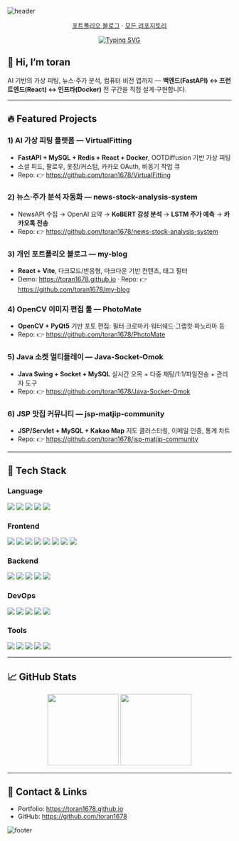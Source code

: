 <!-- 헤더 배너 -->
![header](https://capsule-render.vercel.app/api?type=waving&color=0:7F7FD5,50:86A8E7,100:91EAE4&height=180&section=header&text=toran%20(Seonbin)%20%7C%20Full-Stack%20Dev&fontSize=26&fontColor=ffffff)

<p align="center">
  <a href="https://toran1678.github.io/my-blog/">포트폴리오 블로그</a> ·
  <a href="https://github.com/toran1678?tab=repositories">모든 리포지토리</a>
</p>

<p align="center">
  <a href="https://readme-typing-svg.demolab.com">
    <img
      src="https://readme-typing-svg.demolab.com/?font=Fira+Code&weight=500&pause=1200&center=true&vCenter=true&width=640&lines=Build+things+people+use;Readable+code%2C+Reliable+systems%2C+Delightful+UX;Type-safe+frontends+%26+scalable+APIs;Ship+small%2C+learn+fast&v=2"
      alt="Typing SVG"
    />
  </a>
</p>

## 👋 Hi, I’m **toran**  
AI 기반의 가상 피팅, 뉴스·주가 분석, 컴퓨터 비전 앱까지 — **백엔드(FastAPI) ↔ 프런트엔드(React) ↔ 인프라(Docker)** 전 구간을 직접 설계·구현합니다.  

---

## 🔥 Featured Projects

### 1) AI 가상 피팅 플랫폼 — **VirtualFitting**
- **FastAPI + MySQL + Redis + React + Docker**, OOTDiffusion 기반 가상 피팅
- 소셜 피드, 팔로우, 옷장/커스텀, 카카오 OAuth, 비동기 작업 큐  
- Repo: 👉 <https://github.com/toran1678/VirtualFitting>

### 2) 뉴스·주가 분석 자동화 — **news-stock-analysis-system**
- NewsAPI 수집 → OpenAI 요약 → **KoBERT 감성 분석** → **LSTM 주가 예측** → **카카오톡 전송**
- Repo: 👉 <https://github.com/toran1678/news-stock-analysis-system>

### 3) 개인 포트폴리오 블로그 — **my-blog**
- **React + Vite**, 다크모드/반응형, 마크다운 기반 컨텐츠, 태그 필터  
- Demo: <https://toran1678.github.io> · Repo: 👉 <https://github.com/toran1678/my-blog>

### 4) OpenCV 이미지 편집 툴 — **PhotoMate**
- **OpenCV + PyQt5** 기반 포토 편집: 필터·크로마키·워터쉐드·그랩컷·파노라마 등
- Repo: 👉 <https://github.com/toran1678/PhotoMate>

### 5) Java 소켓 멀티플레이 — **Java-Socket-Omok**
- **Java Swing + Socket + MySQL** 실시간 오목 + 다중 채팅/1:1/파일전송 + 관리자 도구
- Repo: 👉 <https://github.com/toran1678/Java-Socket-Omok>

### 6) JSP 맛집 커뮤니티 — **jsp-matjip-community**
- **JSP/Servlet + MySQL + Kakao Map** 지도 클러스터링, 이메일 인증, 통계 차트
- Repo: 👉 <https://github.com/toran1678/jsp-matjip-community>

---

## 🧰 Tech Stack

### Language
<img src="https://img.shields.io/badge/TypeScript-3178C6?style=for-the-badge&logo=typescript&logoColor=white"/> 
<img src="https://img.shields.io/badge/JavaScript-F7DF1E?style=for-the-badge&logo=javascript&logoColor=black"/> 
<img src="https://img.shields.io/badge/Python-3776AB?style=for-the-badge&logo=python&logoColor=white"/> 
<img src="https://img.shields.io/badge/Java-ED8B00?style=for-the-badge&logo=openjdk&logoColor=white"/> 
<img src="https://img.shields.io/badge/C-A8B9CC?style=for-the-badge&logo=c&logoColor=white"/>

### Frontend
<img src="https://img.shields.io/badge/React-20232A?style=for-the-badge&logo=react&logoColor=61DAFB"/> 
<img src="https://img.shields.io/badge/Next.js-000000?style=for-the-badge&logo=nextdotjs&logoColor=white"/> 
<img src="https://img.shields.io/badge/Vite-646CFF?style=for-the-badge&logo=vite&logoColor=white"/> 
<img src="https://img.shields.io/badge/HTML-E34F26?style=for-the-badge&logo=html5&logoColor=white"/> 
<img src="https://img.shields.io/badge/CSS-1572B6?style=for-the-badge&logo=css3&logoColor=white"/> 
<img src="https://img.shields.io/badge/Sass-CC6699?style=for-the-badge&logo=sass&logoColor=white"/> 
<img src="https://img.shields.io/badge/Tailwind%20CSS-06B6D4?style=for-the-badge&logo=tailwindcss&logoColor=white"/> 
<img src="https://img.shields.io/badge/Responsive%20Design-FF6A88?style=for-the-badge"/>

### Backend
<img src="https://img.shields.io/badge/Node.js-339933?style=for-the-badge&logo=nodedotjs&logoColor=white"/> 
<img src="https://img.shields.io/badge/Express-000000?style=for-the-badge&logo=express&logoColor=white"/> 
<img src="https://img.shields.io/badge/FastAPI-009688?style=for-the-badge&logo=fastapi&logoColor=white"/> 
<img src="https://img.shields.io/badge/RESTful%20API-FE7A16?style=for-the-badge"/> 
<img src="https://img.shields.io/badge/GraphQL-E10098?style=for-the-badge&logo=graphql&logoColor=white"/>

### DevOps
<img src="https://img.shields.io/badge/Docker-2496ED?style=for-the-badge&logo=docker&logoColor=white"/> 
<img src="https://img.shields.io/badge/Redis-DC382D?style=for-the-badge&logo=redis&logoColor=white"/> 
<img src="https://img.shields.io/badge/Git-F05032?style=for-the-badge&logo=git&logoColor=white"/> 
<img src="https://img.shields.io/badge/GitHub-181717?style=for-the-badge&logo=github&logoColor=white"/> 
<img src="https://img.shields.io/badge/CI%2FCD-0A66C2?style=for-the-badge"/>

### Tools
<img src="https://img.shields.io/badge/Figma-F24E1E?style=for-the-badge&logo=figma&logoColor=white"/> 
<img src="https://img.shields.io/badge/Blender-F5792A?style=for-the-badge&logo=blender&logoColor=white"/> 
<img src="https://img.shields.io/badge/VS%20Code-007ACC?style=for-the-badge&logo=visualstudiocode&logoColor=white"/> 
<img src="https://img.shields.io/badge/Webpack-8DD6F9?style=for-the-badge&logo=webpack&logoColor=1b1b1b"/> 
<img src="https://img.shields.io/badge/UI%2FUX-9B59B6?style=for-the-badge"/>

---

## 📈 GitHub Stats

<p align="center">
  <img src="https://github-readme-stats.vercel.app/api?username=toran1678&show_icons=true&theme=radical" height="160" />
  <img src="https://github-readme-stats.vercel.app/api/top-langs/?username=toran1678&layout=compact&theme=radical" height="160" />
</p>

---

## 💬 Contact & Links
- Portfolio: <https://toran1678.github.io>
- GitHub: <https://github.com/toran1678>

<!-- 푸터 배너 -->
![footer](https://capsule-render.vercel.app/api?type=waving&color=0:91EAE4,50:86A8E7,100:7F7FD5&height=120&section=footer)
